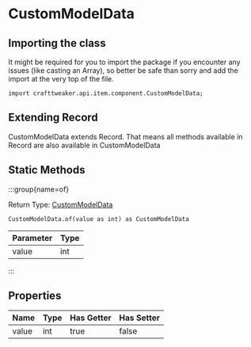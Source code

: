 # CustomModelData

## Importing the class

It might be required for you to import the package if you encounter any issues (like casting an Array), so better be safe than sorry and add the import at the very top of the file.
```zenscript
import crafttweaker.api.item.component.CustomModelData;
```


## Extending Record

CustomModelData extends Record. That means all methods available in Record are also available in CustomModelData

## Static Methods

:::group{name=of}

Return Type: [CustomModelData](/vanilla/api/item/component/CustomModelData)

```zenscript
CustomModelData.of(value as int) as CustomModelData
```

| Parameter | Type |
|-----------|------|
| value     | int  |


:::

## Properties

| Name  | Type | Has Getter | Has Setter |
|-------|------|------------|------------|
| value | int  | true       | false      |

